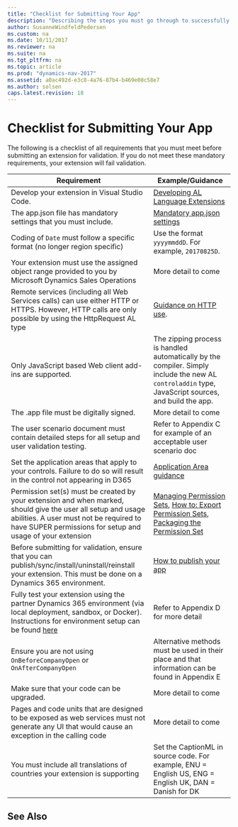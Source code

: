 ```yaml
---
title: "Checklist for Submitting Your App"
description: "Describing the steps you must go through to successfully submit your app to AppSource."
author: SusanneWindfeldPedersen
ms.custom: na
ms.date: 10/11/2017
ms.reviewer: na
ms.suite: na
ms.tgt_pltfrm: na
ms.topic: article
ms.prod: "dynamics-nav-2017"
ms.assetid: a0ac492d-e3c8-4a76-87b4-b469e08c58e7
ms.author: solsen
caps.latest.revision: 18
---
```



# Checklist for Submitting Your App

The following is a checklist of all requirements that you must meet before submitting an extension for validation. If you do not meet these mandatory requirements, your extension will fail validation. 

|Requirement|Example/Guidance|
|-----------|----------------|
|Develop your extension in Visual Studio Code.|[Developing AL Language Extensions](devenv-dev-overview.md)|
|The app.json file has mandatory settings that you must include.|[Mandatory app.json settings](devenv-json-files.md)|
|Coding of `Date` must follow a specific format (no longer region specific)|Use the format `yyyymmddD`. For example, `20170825D`.|
|Your extension must use the assigned object range provided to you by Microsoft Dynamics Sales Operations|More detail to come|
|Remote services (including all Web Services calls) can use either HTTP or HTTPS. However, HTTP calls are only possible by using the HttpRequest AL type|[Guidance on HTTP use](devenv-restapi-overview.md).|
|Only JavaScript based Web client add-ins are supported.|The zipping process is handled automatically by the compiler. Simply include the new AL `controladdin` type, JavaScript sources, and build the app.|
|The .app file must be digitally signed.|More detail to come|
|The user scenario document must contain detailed steps for all setup and user validation testing.|Refer to Appendix C for example of an acceptable user scenario doc|
|Set the application areas that apply to your controls. Failure to do so will result in the control not appearing in D365|[Application Area guidance](properties/devenv-applicationarea-property.md)|
|Permission set(s) must be created by your extension and when marked, should give the user all setup and usage abilities. A user must not be required to have SUPER permissions for setup and usage of your extension|[Managing Permission Sets](../Managing-Permissions-and-Permission-Sets.md), [How to: Export Permission Sets](../How-to--Import-Export-Permission-Sets-Permissions.md), [Packaging the Permission Set](https://docs.microsoft.com/en-us/powershell/module/microsoft.dynamics.nav.apps.tools/new-navapppackage?view=dynamicsnav-ps-2017)|
|Before submitting for validation, ensure that you can publish/sync/install/uninstall/reinstall your extension. This must be done on a Dynamics 365 environment.|[How to publish your app](devenv-how-publish-and-install-an-extension-v2.md)|
|Fully test your extension using the partner Dynamics 365 environment (via local deployment, sandbox, or Docker). Instructions for environment setup can be found [here](https://connect.microsoft.com/continue.aspx?pageType=2&regType=2&cru=%2FDynamicsCustomerEngagement%2FInvitationUse.aspx%3FProgramID%3D9343%26InvitationID%3Disvb-GD3P-9PJ3&cu=)|Refer to Appendix D for more detail|
|Ensure you are not using `OnBeforeCompanyOpen` or `OnAfterCompanyOpen`|Alternative methods must be used in their place and that information can be found in Appendix E
|Make sure that your code can be upgraded.|More detail to come|
|Pages and code units that are designed to be exposed as web services must not generate any UI that would cause an exception in the calling code|More detail to come|
|You must include all translations of countries your extension is supporting|Set the CaptionML in source code. For example, ENU = English US, ENG = English UK, DAN = Danish for DK|

## See Also